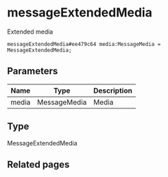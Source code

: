 # messageExtendedMedia
Extended media

```
messageExtendedMedia#ee479c64 media:MessageMedia = MessageExtendedMedia;
```

## Parameters
| Name | Type | Description |
| ---- | :----: | ----------- |
| media | MessageMedia | Media |


## Type
MessageExtendedMedia

## Related pages
